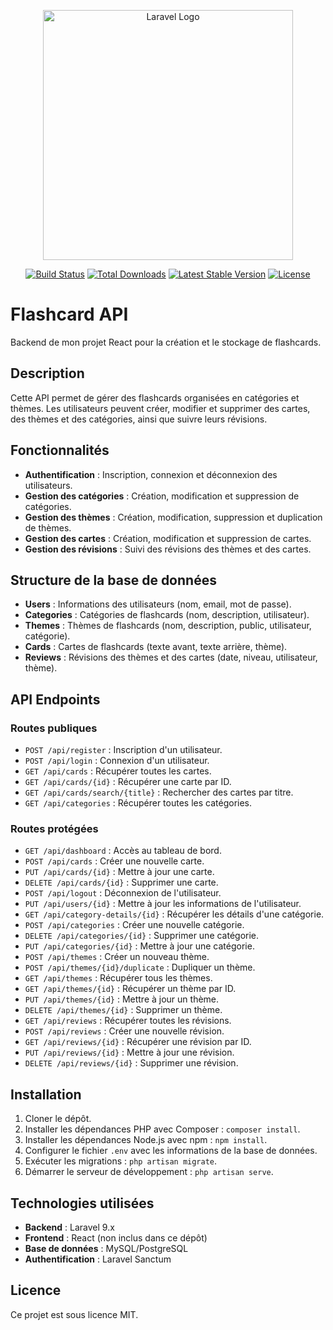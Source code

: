 <p align="center"><a href="https://laravel.com" target="_blank"><img src="https://raw.githubusercontent.com/laravel/art/master/logo-lockup/5%20SVG/2%20CMYK/1%20Full%20Color/laravel-logolockup-cmyk-red.svg" width="400" alt="Laravel Logo"></a></p>

<p align="center">
<a href="https://github.com/laravel/framework/actions"><img src="https://github.com/laravel/framework/workflows/tests/badge.svg" alt="Build Status"></a>
<a href="https://packagist.org/packages/laravel/framework"><img src="https://img.shields.io/packagist/dt/laravel/framework" alt="Total Downloads"></a>
<a href="https://packagist.org/packages/laravel/framework"><img src="https://img.shields.io/packagist/v/laravel/framework" alt="Latest Stable Version"></a>
<a href="https://packagist.org/packages/laravel/framework"><img src="https://img.shields.io/packagist/l/laravel/framework" alt="License"></a>
</p>

# Flashcard API

Backend de mon projet React pour la création et le stockage de flashcards.

## Description

Cette API permet de gérer des flashcards organisées en catégories et thèmes. Les utilisateurs peuvent créer, modifier et supprimer des cartes, des thèmes et des catégories, ainsi que suivre leurs révisions.

## Fonctionnalités

-   **Authentification** : Inscription, connexion et déconnexion des utilisateurs.
-   **Gestion des catégories** : Création, modification et suppression de catégories.
-   **Gestion des thèmes** : Création, modification, suppression et duplication de thèmes.
-   **Gestion des cartes** : Création, modification et suppression de cartes.
-   **Gestion des révisions** : Suivi des révisions des thèmes et des cartes.

## Structure de la base de données

-   **Users** : Informations des utilisateurs (nom, email, mot de passe).
-   **Categories** : Catégories de flashcards (nom, description, utilisateur).
-   **Themes** : Thèmes de flashcards (nom, description, public, utilisateur, catégorie).
-   **Cards** : Cartes de flashcards (texte avant, texte arrière, thème).
-   **Reviews** : Révisions des thèmes et des cartes (date, niveau, utilisateur, thème).

## API Endpoints

### Routes publiques

-   `POST /api/register` : Inscription d'un utilisateur.
-   `POST /api/login` : Connexion d'un utilisateur.
-   `GET /api/cards` : Récupérer toutes les cartes.
-   `GET /api/cards/{id}` : Récupérer une carte par ID.
-   `GET /api/cards/search/{title}` : Rechercher des cartes par titre.
-   `GET /api/categories` : Récupérer toutes les catégories.

### Routes protégées

-   `GET /api/dashboard` : Accès au tableau de bord.
-   `POST /api/cards` : Créer une nouvelle carte.
-   `PUT /api/cards/{id}` : Mettre à jour une carte.
-   `DELETE /api/cards/{id}` : Supprimer une carte.
-   `POST /api/logout` : Déconnexion de l'utilisateur.
-   `PUT /api/users/{id}` : Mettre à jour les informations de l'utilisateur.
-   `GET /api/category-details/{id}` : Récupérer les détails d'une catégorie.
-   `POST /api/categories` : Créer une nouvelle catégorie.
-   `DELETE /api/categories/{id}` : Supprimer une catégorie.
-   `PUT /api/categories/{id}` : Mettre à jour une catégorie.
-   `POST /api/themes` : Créer un nouveau thème.
-   `POST /api/themes/{id}/duplicate` : Dupliquer un thème.
-   `GET /api/themes` : Récupérer tous les thèmes.
-   `GET /api/themes/{id}` : Récupérer un thème par ID.
-   `PUT /api/themes/{id}` : Mettre à jour un thème.
-   `DELETE /api/themes/{id}` : Supprimer un thème.
-   `GET /api/reviews` : Récupérer toutes les révisions.
-   `POST /api/reviews` : Créer une nouvelle révision.
-   `GET /api/reviews/{id}` : Récupérer une révision par ID.
-   `PUT /api/reviews/{id}` : Mettre à jour une révision.
-   `DELETE /api/reviews/{id}` : Supprimer une révision.

## Installation

1. Cloner le dépôt.
2. Installer les dépendances PHP avec Composer : `composer install`.
3. Installer les dépendances Node.js avec npm : `npm install`.
4. Configurer le fichier `.env` avec les informations de la base de données.
5. Exécuter les migrations : `php artisan migrate`.
6. Démarrer le serveur de développement : `php artisan serve`.

## Technologies utilisées

-   **Backend** : Laravel 9.x
-   **Frontend** : React (non inclus dans ce dépôt)
-   **Base de données** : MySQL/PostgreSQL
-   **Authentification** : Laravel Sanctum

## Licence

Ce projet est sous licence MIT.
